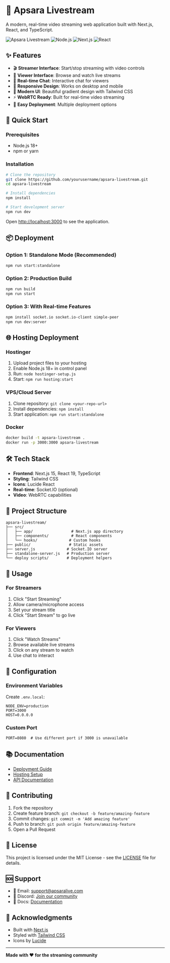 # 🎥 Apsara Livestream

A modern, real-time video streaming web application built with Next.js, React, and TypeScript.

![Apsara Livestream](https://img.shields.io/badge/Status-Ready%20for%20Production-green)
![Node.js](https://img.shields.io/badge/Node.js-18%2B-brightgreen)
![Next.js](https://img.shields.io/badge/Next.js-15-blue)
![React](https://img.shields.io/badge/React-19-blue)

## ✨ Features

- 🎬 **Streamer Interface**: Start/stop streaming with video controls
- 👥 **Viewer Interface**: Browse and watch live streams
- 💬 **Real-time Chat**: Interactive chat for viewers
- 📱 **Responsive Design**: Works on desktop and mobile
- 🎨 **Modern UI**: Beautiful gradient design with Tailwind CSS
- ⚡ **WebRTC Ready**: Built for real-time video streaming
- 🔧 **Easy Deployment**: Multiple deployment options

## 🚀 Quick Start

### Prerequisites
- Node.js 18+
- npm or yarn

### Installation

```bash
# Clone the repository
git clone https://github.com/yourusername/apsara-livestream.git
cd apsara-livestream

# Install dependencies
npm install

# Start development server
npm run dev
```

Open [http://localhost:3000](http://localhost:3000) to see the application.

## 📦 Deployment

### Option 1: Standalone Mode (Recommended)
```bash
npm run start:standalone
```

### Option 2: Production Build
```bash
npm run build
npm run start
```

### Option 3: With Real-time Features
```bash
npm install socket.io socket.io-client simple-peer
npm run dev:server
```

## 🌐 Hosting Deployment

### Hostinger
1. Upload project files to your hosting
2. Enable Node.js 18+ in control panel
3. Run: `node hostinger-setup.js`
4. Start: `npm run hosting:start`

### VPS/Cloud Server
1. Clone repository: `git clone <your-repo-url>`
2. Install dependencies: `npm install`
3. Start application: `npm run start:standalone`

### Docker
```bash
docker build -t apsara-livestream .
docker run -p 3000:3000 apsara-livestream
```

## 🛠️ Tech Stack

- **Frontend**: Next.js 15, React 19, TypeScript
- **Styling**: Tailwind CSS
- **Icons**: Lucide React
- **Real-time**: Socket.IO (optional)
- **Video**: WebRTC capabilities

## 📁 Project Structure

```
apsara-livestream/
├── src/
│   ├── app/                 # Next.js app directory
│   ├── components/          # React components
│   └── hooks/              # Custom hooks
├── public/                 # Static assets
├── server.js              # Socket.IO server
├── standalone-server.js   # Production server
└── deploy scripts/        # Deployment helpers
```

## 🎯 Usage

### For Streamers
1. Click "Start Streaming"
2. Allow camera/microphone access
3. Set your stream title
4. Click "Start Stream" to go live

### For Viewers
1. Click "Watch Streams"
2. Browse available live streams
3. Click on any stream to watch
4. Use chat to interact

## 🔧 Configuration

### Environment Variables
Create `.env.local`:
```env
NODE_ENV=production
PORT=3000
HOST=0.0.0.0
```

### Custom Port
```env
PORT=8080  # Use different port if 3000 is unavailable
```

## 📚 Documentation

- [Deployment Guide](README-DEPLOYMENT.md)
- [Hosting Setup](HOSTING-SETUP.md)
- [API Documentation](docs/api.md)

## 🤝 Contributing

1. Fork the repository
2. Create feature branch: `git checkout -b feature/amazing-feature`
3. Commit changes: `git commit -m 'Add amazing feature'`
4. Push to branch: `git push origin feature/amazing-feature`
5. Open a Pull Request

## 📄 License

This project is licensed under the MIT License - see the [LICENSE](LICENSE) file for details.

## 🆘 Support

- 📧 Email: support@apsaralive.com
- 💬 Discord: [Join our community](https://discord.gg/apsaralive)
- 📖 Docs: [Documentation](https://docs.apsaralive.com)

## 🙏 Acknowledgments

- Built with [Next.js](https://nextjs.org/)
- Styled with [Tailwind CSS](https://tailwindcss.com/)
- Icons by [Lucide](https://lucide.dev/)

---

**Made with ❤️ for the streaming community**
